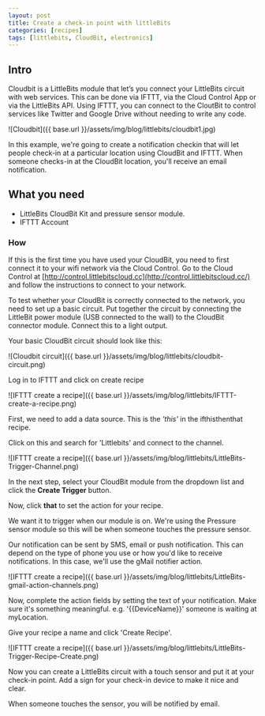 ```yaml
---
layout: post
title: Create a check-in point with littleBits
categories: [recipes]
tags: [littlebits, CloudBit, electronics]
---
```


## Intro
Cloudbit is a LittleBits module that let’s you connect your LittleBits circuit with web services. This can be done via IFTTT, via the Cloud Control App or via the LittleBits API. Using IFTTT, you can connect to the CloutBit to control services like Twitter and Google Drive without needing to write any code.


![Cloudbit]({{ base.url }}/assets/img/blog/littlebits/cloudbit1.jpg)

In this example, we're going to create a notification checkin that will let people check-in at a particular location using CloudBit and IFTTT. When someone checks-in at the CloudBit location, you'll receive an email notification.

## What you need

- LittleBits CloudBit Kit and pressure sensor module.
- IFTTT Account

### How

If this is the first time you have used your CloudBit, you need to first connect it to your wifi network via the Cloud Control. Go to the Cloud Control at [http://control.littlebitscloud.cc](http://control.littlebitscloud.cc/) and follow the instructions to connect to your network.

To test whether your CloudBit is correctly connected to the network, you need to set up a basic circuit. Put together the circuit by connecting the LittleBit power module (USB connected to the wall) to the CloudBit connector module. Connect this to a light output.

Your basic CloudBit circuit should look like this:


![Cloudbit circuit]({{ base.url }}/assets/img/blog/littlebits/cloudbit-circuit.png)

Log in to IFTTT and click on create recipe

![IFTTT create a recipe]({{ base.url }}/assets/img/blog/littlebits/IFTTT-create-a-recipe.png)

First, we need to add a data source. This is the *'this'* in the ifthisthenthat recipe.

Click on this and search for 'Littlebits' and connect to the channel.

![IFTTT create a recipe]({{ base.url }}/assets/img/blog/littlebits/LittleBits-Trigger-Channel.png)

In the next step, select your CloudBit module from the dropdown list and click the **Create Trigger** button.

Now, click **that** to set the action for your recipe.

We want it to trigger when our module is on. We're using the Pressure sensor module so this will be when someone touches the pressure sensor.

Our notification can be sent by SMS, email or push notification. This can depend on the type of phone you use or how you'd like to receive notifications. In this case, we'll use the gMail notifier action.


![IFTTT create a recipe]({{ base.url }}/assets/img/blog/littlebits/LittleBits-gmail-action-channels.png)

Now, complete the action fields by setting the text of your notification. Make sure it's something meaningful. e.g. '{{DeviceName}}' someone is waiting at myLocation.

Give your recipe a name and click 'Create Recipe'.

![IFTTT create a recipe]({{ base.url }}/assets/img/blog/littlebits/LittleBits-Trigger-Recipe-Create.png)

Now you can create a LittleBits circuit with a touch sensor and put it at your check-in point. Add a sign for your check-in device to make it nice and clear.

When someone touches the sensor, you will be notified by email.
